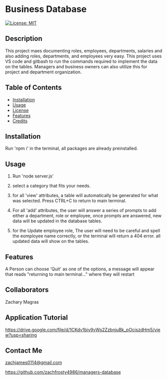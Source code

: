 # Business Database

  [![License: MIT](https://img.shields.io/badge/License-MIT-yellow.svg)](https://opensource.org/licenses/MIT)

  ## Description

  This project maes documenting roles, employees, departments, salaries and also adding roles, departments, and employees very easy. This project uses VS code and gitbash to run the commands required to implement the data on the tables. Managers and business owners can also utilize this for project and department organization. 

  ## Table of Contents

  - [Installation](#installation)
  - [Usage](#usage)
  - [License](#license)
  - [Features](#features)
  - [Credits](#credits)

  ## Installation

  Run 'npm i' in the terminal, all packages are already preinstalled. 

  ## Usage

  1. Run 'node server.js' 

  2. select a category that fits your needs. 

  3. for all 'view' attributes, a table will automatically be generated for what was selected. Press CTRL+C to return to main terminal. 
  
  4. For all 'add' attributes, the user will answer a series of prompts to add either a department, role or employee, once prompts are answered, new data will be updated in the database tables. 
  
  5. for the Update employee role, The user will need to be careful and spell the eomployee name correctly, or the terminal will return a 404 error. all updated data will show on the tables. 

  ## Features

  A Person can choose 'Quit' as one of the options, a message will appear that reads "returning to main terminal..." where they will restart

  ## Collaborators

  Zachary Magras

  ## Application Tutorial 

  https://drive.google.com/file/d/1CKdv1biv9vWs2ZzbnjuBk_pOciszdHm5/view?usp=sharing

  ## Contact Me

  zachjames0114@gmail.com

  https://github.com/zachfrosty4986/managers-database